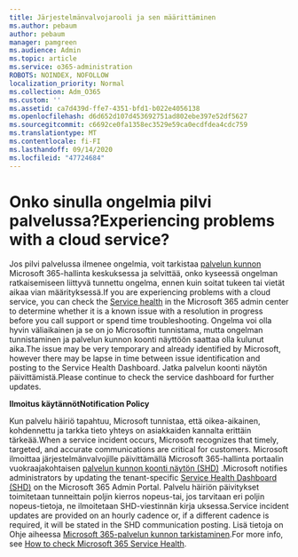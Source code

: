 ```yaml
---
title: Järjestelmänvalvojarooli ja sen määrittäminen
ms.author: pebaum
author: pebaum
manager: pamgreen
ms.audience: Admin
ms.topic: article
ms.service: o365-administration
ROBOTS: NOINDEX, NOFOLLOW
localization_priority: Normal
ms.collection: Adm_O365
ms.custom: ''
ms.assetid: ca7d439d-ffe7-4351-bfd1-b022e4056138
ms.openlocfilehash: d6d652d107d453692751ad802ebe397e52df5627
ms.sourcegitcommit: c6692ce0fa1358ec3529e59ca0ecdfdea4cdc759
ms.translationtype: MT
ms.contentlocale: fi-FI
ms.lasthandoff: 09/14/2020
ms.locfileid: "47724684"
---
```

# <a name="experiencing-problems-with-a-cloud-service"></a><span data-ttu-id="966b5-102">Onko sinulla ongelmia pilvi palvelussa?</span><span class="sxs-lookup"><span data-stu-id="966b5-102">Experiencing problems with a cloud service?</span></span>

<span data-ttu-id="966b5-103">Jos pilvi palvelussa ilmenee ongelmia, voit tarkistaa [palvelun kunnon](https://admin.microsoft.com/AdminPortal/Home#/servicehealth) Microsoft 365-hallinta keskuksessa ja selvittää, onko kyseessä ongelman ratkaisemiseen liittyvä tunnettu ongelma, ennen kuin soitat tukeen tai vietät aikaa vian määrityksessä.</span><span class="sxs-lookup"><span data-stu-id="966b5-103">If you are experiencing problems with a cloud service, you can check the [Service health](https://admin.microsoft.com/AdminPortal/Home#/servicehealth) in the Microsoft 365 admin center to determine whether it is a known issue with a resolution in progress before you call support or spend time troubleshooting.</span></span> <span data-ttu-id="966b5-104">Ongelma voi olla hyvin väliaikainen ja se on jo Microsoftin tunnistama, mutta ongelman tunnistaminen ja palvelun kunnon koonti näyttöön saattaa olla kulunut aika.</span><span class="sxs-lookup"><span data-stu-id="966b5-104">The issue may be very temporary and already identified by Microsoft, however there may be lapse in time between issue identification and posting to the Service Health Dashboard.</span></span> <span data-ttu-id="966b5-105">Jatka palvelun koonti näytön päivittämistä.</span><span class="sxs-lookup"><span data-stu-id="966b5-105">Please continue to check the service dashboard for further updates.</span></span>

<span data-ttu-id="966b5-106">**Ilmoitus käytännöt**</span><span class="sxs-lookup"><span data-stu-id="966b5-106">**Notification Policy**</span></span>

<span data-ttu-id="966b5-107">Kun palvelu häiriö tapahtuu, Microsoft tunnistaa, että oikea-aikainen, kohdennettu ja tarkka tieto yhteys on asiakkaiden kannalta erittäin tärkeää.</span><span class="sxs-lookup"><span data-stu-id="966b5-107">When a service incident occurs, Microsoft recognizes that timely, targeted, and accurate communications are critical for customers.</span></span> <span data-ttu-id="966b5-108">Microsoft ilmoittaa järjestelmänvalvojille päivittämällä Microsoft 365-hallinta portaalin vuokraajakohtaisen [palvelun kunnon koonti näytön (SHD)](https://admin.microsoft.com/AdminPortal/Home#/servicehealth) .</span><span class="sxs-lookup"><span data-stu-id="966b5-108">Microsoft notifies administrators by updating the tenant-specific [Service Health Dashboard (SHD)](https://admin.microsoft.com/AdminPortal/Home#/servicehealth) on the Microsoft 365 Admin Portal.</span></span> <span data-ttu-id="966b5-109">Palvelu häiriön päivitykset toimitetaan tunneittain poljin kierros nopeus-tai, jos tarvitaan eri poljin nopeus-tietoja, ne ilmoitetaan SHD-viestinnän kirja uksessa.</span><span class="sxs-lookup"><span data-stu-id="966b5-109">Service incident updates are provided on an hourly cadence or, if a different cadence is required, it will be stated in the SHD communication posting.</span></span> <span data-ttu-id="966b5-110">Lisä tietoja on Ohje aiheessa [Microsoft 365-palvelun kunnon tarkistaminen](https://docs.microsoft.com/office365/enterprise/view-service-health).</span><span class="sxs-lookup"><span data-stu-id="966b5-110">For more info, see [How to check Microsoft 365 Service Health](https://docs.microsoft.com/office365/enterprise/view-service-health).</span></span>

